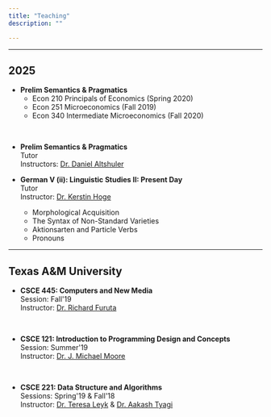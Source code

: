 ```yaml
---
title: "Teaching"
description: ""

---
```


---

## 2025

- **Prelim Semantics & Pragmatics**
  - Econ 210 Principals of Economics (Spring 2020)
  - Econ 251 Microeconomics (Fall 2019)
  - Econ 340 Intermediate Microeconomics (Fall 2020)

<br>

* **Prelim Semantics & Pragmatics** <br>
    Tutor <br>
    Instructors: [Dr. Daniel Altshuler](https://www.ling-phil.ox.ac.uk/people/daniel-altshuler)

* **German V (ii): Linguistic Studies II: Present Day** <br>
    Tutor <br>
    Instructor: [Dr. Kerstin Hoge](https://www.ling-phil.ox.ac.uk/people/kerstin-hoge)

    - Morphological Acquisition
    - The Syntax of Non-Standard Varieties
    - Aktionsarten and Particle Verbs
    - Pronouns


---
## Texas A&M University

* **CSCE 445: Computers and New Media** <br>
    Session: Fall'19 <br>
    Instructor: [Dr. Richard Furuta](https://engineering.tamu.edu/cse/profiles/rfuruta.html)

<br>

* **CSCE 121: Introduction to Programming Design and Concepts** <br>
    Session: Summer'19 <br>
    Instructor: [Dr. J. Michael Moore](https://engineering.tamu.edu/cse/profiles/moore-j-michael.html)

<br>

* **CSCE 221: Data Structure and Algorithms** <br>
    Sessions: Spring'19 & Fall'18 <br>
    Instructor: [Dr. Teresa Leyk](https://engineering.tamu.edu/cse/profiles/tleyk.html)  &  [Dr. Aakash Tyagi](https://engineering.tamu.edu/cse/profiles/tyagi-aakash.html)   

<br>
